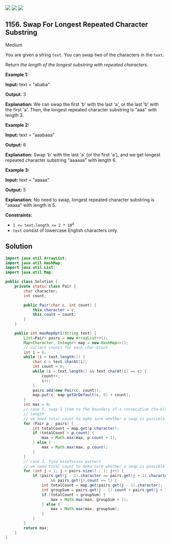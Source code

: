 [![](https://img.shields.io/github/stars/javadev/LeetCode-in-Java?label=Stars&style=flat-square)](https://github.com/javadev/LeetCode-in-Java)
[![](https://img.shields.io/github/forks/javadev/LeetCode-in-Java?label=Fork%20me%20on%20GitHub%20&style=flat-square)](https://github.com/javadev/LeetCode-in-Java/fork)
[![](https://img.shields.io/badge/-LeetCode%20in%20Kotlin-blue?style=flat-square)](https://github.com/javadev/LeetCode-in-Kotlin)

## 1156\. Swap For Longest Repeated Character Substring

Medium

You are given a string `text`. You can swap two of the characters in the `text`.

Return _the length of the longest substring with repeated characters_.

**Example 1:**

**Input:** text = "ababa"

**Output:** 3

**Explanation:** We can swap the first 'b' with the last 'a', or the last 'b' with the first 'a'. Then, the longest repeated character substring is "aaa" with length 3.

**Example 2:**

**Input:** text = "aaabaaa"

**Output:** 6

**Explanation:** Swap 'b' with the last 'a' (or the first 'a'), and we get longest repeated character substring "aaaaaa" with length 6.

**Example 3:**

**Input:** text = "aaaaa"

**Output:** 5

**Explanation:** No need to swap, longest repeated character substring is "aaaaa" with length is 5.

**Constraints:**

*   <code>1 <= text.length <= 2 * 10<sup>4</sup></code>
*   `text` consist of lowercase English characters only.

## Solution

```java
import java.util.ArrayList;
import java.util.HashMap;
import java.util.List;
import java.util.Map;

public class Solution {
    private static class Pair {
        char character;
        int count;

        public Pair(char c, int count) {
            this.character = c;
            this.count = count;
        }
    }

    public int maxRepOpt1(String text) {
        List<Pair> pairs = new ArrayList<>();
        Map<Character, Integer> map = new HashMap<>();
        // collect counts for each char-block
        int i = 0;
        while (i < text.length()) {
            char c = text.charAt(i);
            int count = 0;
            while (i < text.length() && text.charAt(i) == c) {
                count++;
                i++;
            }
            pairs.add(new Pair(c, count));
            map.put(c, map.getOrDefault(c, 0) + count);
        }
        int max = 0;
        // case 1, swap 1 item to the boundary of a consecutive cha-block to achieve possible max
        // length
        // we need total count to make sure whether a swap is possible!
        for (Pair p : pairs) {
            int totalCount = map.get(p.character);
            if (totalCount > p.count) {
                max = Math.max(max, p.count + 1);
            } else {
                max = Math.max(max, p.count);
            }
        }
        // case 2, find xxxxYxxxxx pattern
        // we need total count to make sure whether a swap is possible!
        for (int j = 1; j < pairs.size() - 1; j++) {
            if (pairs.get(j - 1).character == pairs.get(j + 1).character
                    && pairs.get(j).count == 1) {
                int totalCount = map.get(pairs.get(j - 1).character);
                int groupSum = pairs.get(j - 1).count + pairs.get(j + 1).count;
                if (totalCount > groupSum) {
                    max = Math.max(max, groupSum + 1);
                } else {
                    max = Math.max(max, groupSum);
                }
            }
        }
        return max;
    }
}
```